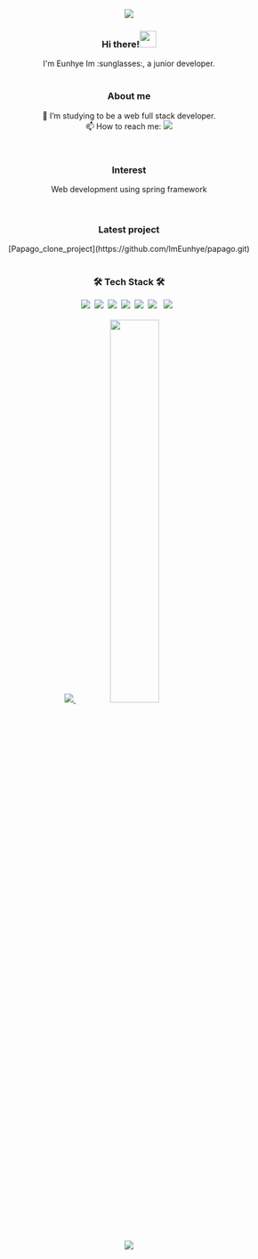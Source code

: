<div align=center>
<img src="https://capsule-render.vercel.app/api?type=egg&color=auto&height=200&section=header&text=public%20class%20ImEunhye%20{&fontSize=40&animation=fadeIn" />

</br>

<h3 align="center"><b>Hi there!<img src="https://raw.githubusercontent.com/MartinHeinz/MartinHeinz/master/wave.gif" width="30px"></b></h3>
I'm Eunhye Im :sunglasses:, a junior developer.<br/>

</br>
<h3 align="center"><b>About me</b></h3>

:pencil: I’m studying to be a web full stack developer.<br/>
📫 How to reach me: 
<img src = "https://img.shields.io/badge/grclim130@gmail.com-F74843?style=flat-square&logo=Gmail&logoColor=white">

<br/>

<h3 align="center"><b>Interest</b></h3>

Web development using spring framework 

</br>
<h3 align="center"><b>Latest project</b></h3>
[Papago_clone_project](https://github.com/ImEunhye/papago.git)<br/>

</br>
<h3 align="center"><b>🛠 Tech Stack 🛠</b></h3>
<p align="center">
<img src="https://img.shields.io/badge/Android-green?style=flat-square&logo=Android&logoColor=white"/></a>&nbsp 
<img src="https://img.shields.io/badge/Python-blue?style=flat-square&logo=Python&logoColor=white"/></a>&nbsp 
<img src="https://img.shields.io/badge/Java-F48E00?style=flat-square&logo=Java&logoColor=white"/></a>&nbsp
<img src="https://img.shields.io/badge/HTML-orange?style=flat-square&logo=HTML&logoColor=white"/></a>&nbsp
<img src="https://img.shields.io/badge/Javascript-yellow?style=flat-square&logo=Javascript&logoColor=white"/></a>&nbsp 
<img src="https://img.shields.io/badge/CSS3-1572B6?style=flat-square&logo=CSS3&logoColor=white"/></a> &nbsp
<img src="https://img.shields.io/badge/MySQL-4479A1?style=flat-square&logo=MySQL&logoColor=white"/></a> &nbsp
<br/>

<br/>
<a href="s">
  <img src="https://github-readme-stats.vercel.app/api/top-langs/?username=ImEunhye&exclude_repo=ImEunhye.github.io&layout=compact" />
</a>
<a href="s">
  <img src="https://github-readme-stats.vercel.app/api?username=ImEunhye&show_icons=true" width="42%" />
</a><br/>

</br>
<img src="https://capsule-render.vercel.app/api?type=egg&color=auto&height=200&section=footer&text=}&fontSize=40" />
</div>
